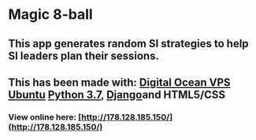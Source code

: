# Magic 8-ball
## This app generates random SI strategies to help SI leaders plan their sessions.
## This has been made with: [Digital Ocean VPS Ubuntu](https://www.digitalocean.com/community/tutorials/how-to-install-the-django-web-framework-on-ubuntu-18-04) [Python 3.7](https://www.python.org/downloads/release/python-370/), [Django](https://www.djangoproject.com/)and HTML5/CSS
### View online here: [http://178.128.185.150/](http://178.128.185.150/)
